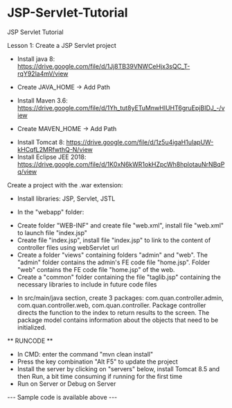 # JSP-Servlet-Tutorial
JSP Servlet Tutorial

Lesson 1: Create a JSP Servlet project
- Install java 8: https://drive.google.com/file/d/1Jj8TB39VNWCeHjx3sQC_T-rqY92la4mV/view
+ Create JAVA_HOME -> Add Path
- Install Maven 3.6: https://drive.google.com/file/d/1Yh_tut8yETuMnwHIUHT6gruEpjBIDJ_-/view
+ Create MAVEN_HOME -> Add Path
- Install Tomcat 8: https://drive.google.com/file/d/1z5u4igaH1uIapUW-kHCqfL2MRfwthQ-N/view
- Install Eclipse JEE 2018: https://drive.google.com/file/d/1K0xN6kWR1okHZpcWh8hplotauNrNBqPq/view

Create a project with the .war extension:
- Install libraries: JSP, Servlet, JSTL

- In the "webapp" folder:
+ Create folder "WEB-INF" and create file "web.xml", install file "web.xml" to launch file "index.jsp"
+ Create file "index.jsp", install file "index.jsp" to link to the content of controller files using webServlet url
+ Create a folder "views" containing folders "admin" and "web". The "admin" folder contains the admin's FE code file "home.jsp". Folder "web" contains the FE code file "home.jsp" of the web.
+ Create a "common" folder containing the file "taglib.jsp" containing the necessary libraries to include in future code files

- In src/main/java section, create 3 packages: com.quan.controller.admin, com.quan.controller.web, com.quan.controller. Package controller directs the function to the index to return results to the screen. The package model contains information about the objects that need to be initialized.

** RUNCODE **
- In CMD: enter the command "mvn clean install"
- Press the key combination "Alt F5" to update the project
- Install the server by clicking on "servers" below, install Tomcat 8.5 and then Run, a bit time consuming if running for the first time
- Run on Server or Debug on Server

--- Sample code is available above ---
